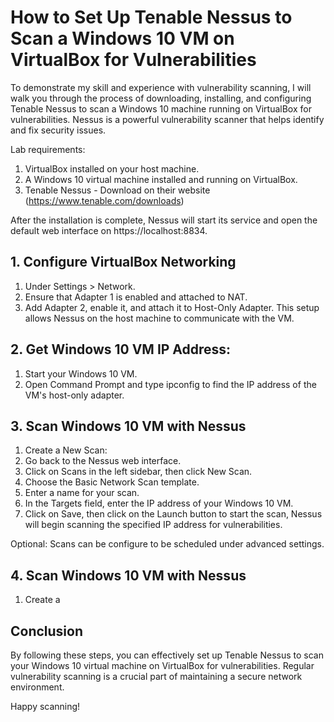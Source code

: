 # How to Set Up Tenable Nessus to Scan a Windows 10 VM on VirtualBox for Vulnerabilities

To demonstrate my skill and experience with vulnerability scanning, I will walk you through the process of downloading, installing, and configuring Tenable Nessus to scan a Windows 10 machine running on VirtualBox for vulnerabilities. Nessus is a powerful vulnerability scanner that helps identify and fix security issues.

Lab requirements:
1. VirtualBox installed on your host machine.
2. A Windows 10 virtual machine installed and running on VirtualBox.
3. Tenable Nessus -  Download on their website (https://www.tenable.com/downloads)

After the installation is complete, Nessus will start its service and open the default web interface on https://localhost:8834.

## 1. Configure VirtualBox Networking
1. Under Settings > Network.
2. Ensure that Adapter 1 is enabled and attached to NAT.
3. Add Adapter 2, enable it, and attach it to Host-Only Adapter. This setup allows Nessus on the host machine to communicate with the VM.

## 2. Get Windows 10 VM IP Address:
1. Start your Windows 10 VM.
2. Open Command Prompt and type ipconfig to find the IP address of the VM's host-only adapter.

## 3. Scan Windows 10 VM with Nessus
1. Create a New Scan:
2. Go back to the Nessus web interface.
3. Click on Scans in the left sidebar, then click New Scan.
4. Choose the Basic Network Scan template.
5. Enter a name for your scan.
6. In the Targets field, enter the IP address of your Windows 10 VM.
7. Click on Save, then click on the Launch button to start the scan, Nessus will begin scanning the specified IP address for vulnerabilities.

Optional: Scans can be configure to be scheduled under advanced settings.

## 4. Scan Windows 10 VM with Nessus
1. Create a 


## Conclusion
By following these steps, you can effectively set up Tenable Nessus to scan your Windows 10 virtual machine on VirtualBox for vulnerabilities. Regular vulnerability scanning is a crucial part of maintaining a secure network environment.

Happy scanning!

